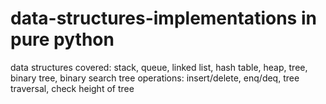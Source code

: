 # data-structures-implementations in pure python
data structures covered: stack, queue, linked list, hash table, heap, tree, binary tree, binary search tree
operations: insert/delete, enq/deq, tree traversal, check height of tree
